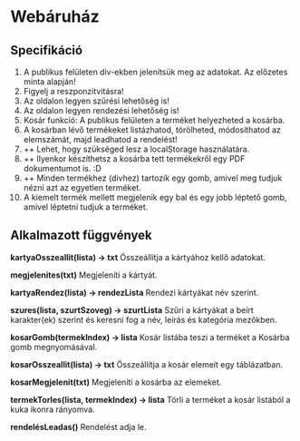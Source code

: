 # Webáruház

## Specifikáció
1. A publikus felületen div-ekben jelenítsük meg az adatokat. Az előzetes minta alapján! 
2. Figyelj a reszponzitvitásra!
3. Az oldalon legyen szűrési lehetőség is!
4. Az oldalon legyen rendezési lehetőség is!
5. Kosár funkció:  A publikus felületen a terméket helyezheted a kosárba. 
6. A kosárban lévő termékeket listázhatod, törölheted, módosíthatod az elemszámát, majd leadhatod a rendelést!
7. ++ Lehet, hogy szükséged lesz a localStorage használatára. 
8. ++ Ilyenkor készíthetsz a kosárba tett termékekről egy PDF dokumentumot is.  :D
9. ++ Minden termékhez (divhez) tartozik egy gomb, amivel meg tudjuk nézni azt az egyetlen terméket.
10. A kiemelt termék mellett megjelenik egy bal és egy jobb léptető gomb, amivel léptetni tudjuk a terméket.

## Alkalmazott függvények

**kartyaOsszeallit(lista) -> txt**
Összeállítja a kártyához kellő adatokat.

**megjelenites(txt)**
Megjeleníti a kártyát.

**kartyaRendez(lista) -> rendezLista**
Rendezi kártyákat név szerint.

**szures(lista, szurtSzoveg) -> szurtLista**
Szűri a kártyákat a beírt karakter(ek) szerint és keresni fog a név, leírás és kategória mezőkben.

**kosarGomb(termekIndex) -> lista**
Kosár listába teszi a terméket a Kosárba gomb megnyomásával.

**kosarOsszeallit(lista) -> txt**
Összeállítja a kosár elemeit egy táblázatban.

**kosarMegjelenit(txt)**
Megjeleníti a kosárba az elemeket.

**termekTorles(lista, termekIndex) -> lista**
Törli a terméket a kosár listából a kuka ikonra rányomva.

**rendelésLeadas()**
Rendelést adja le.
